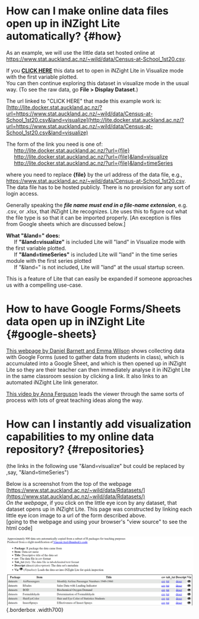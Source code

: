 # How can I make online data files open up in iNZight Lite automatically? {#how}

As an example, we will use the little data set hosted online at https://www.stat.auckland.ac.nz/~wild/data/Census-at-School_1st20.csv.

If you [**CLICK HERE**](http://lite.docker.stat.auckland.ac.nz/?url=https://www.stat.auckland.ac.nz/~wild/data/Census-at-School_1st20.csv&land=visualize) this data set to open in iNZight Lite in Visualize mode with the first variable plotted.<br>
You can then continue exploring this dataset in visualize mode in the usual way. (To see the raw data, go **File > Display Dataset**.)

The url linked to "CLICK HERE" that made this example work is:<br>
[http://lite.docker.stat.auckland.ac.nz/?url=https://www.stat.auckland.ac.nz/~wild/data/Census-at-School_1st20.csv&land=visualize](http://lite.docker.stat.auckland.ac.nz/?url=https://www.stat.auckland.ac.nz/~wild/data/Census-at-School_1st20.csv&land=visualize)

The form of the link you need is one of:<br>
&emsp;&ensp;http://lite.docker.stat.auckland.ac.nz/?url={file} <br>
&emsp;&ensp;http://lite.docker.stat.auckland.ac.nz/?url={file}&land=visualize <br>
&emsp;&ensp;http://lite.docker.stat.auckland.ac.nz/?url={file}&land=timeSeries <br>

where you need to replace **{file}** by the url address of the data file, e.g., https://www.stat.auckland.ac.nz/~wild/data/Census-at-School_1st20.csv. The data file has to be hosted publicly. There is no provision for any sort of login access.

Generally speaking the **_file name must end in a file-name extension_**, e.g. .csv, or .xlsx, that iNZight Lite recognizes. Lite uses this to figure out what the file type is so that it can be imported properly. [An exception is files from Google sheets which are discussed below.]

**What "&land=" does:**<br>
&emsp;&ensp;If **"&land=visualize"** is included Lite will "land" in Visualize mode with the first variable plotted.<br>
&emsp;&ensp;If **"&land=timeSeries"** is included Lite will "land" in the time series module with the first series plotted<br>
&emsp;&ensp;If "&land=" is not included, Lite will "land" at the usual startup screen.

This is a feature of Lite that can easily be expanded if someone approaches us with a compelling use-case.

# How to have Google Forms/Sheets data open up in iNZight Lite {#google-sheets}

[This webpage by Daniel Barnett and Emma Wilson](https://daniel-barnett.github.io/stats_teachers_day_2019/google_forms_tutorial.html) shows collecting data with Google Forms (used to gather data from students in class), which is accumulated into a Google Sheet, and which is then opened up in iNZight Lite so they are their teacher can then immediately analyse it in iNZight Lite in the same classroom session by clicking a link. It also links to an automated iNZight Lite link generator.

[This video by Anna Ferguson](https://www.youtube.com/watch?v=xyrUpBfAJVQ) leads the viewer through the same sorts of process with lots of great teaching ideas along the way.

# How can I instantly add visualization capabilities to my online data repository? {#repositories}

(the links in the following use "&land=visualize" but could be replaced by ,say, "&land=timeSeries")

Below is a screenshot from the top of the webpage [https://www.stat.auckland.ac.nz/~wild/data/Rdatasets/](https://www.stat.auckland.ac.nz/~wild/data/Rdatasets/) <br>
_On the webpage_, if you click on the little eye icon by any dataset, that dataset opens up in iNZight Lite. This page was constructed by linking each little eye icon image to a url of the form described above.<br>
[going to the webpage and using your browser's "view source" to see the html code]<br>

![Convert to Date-time Menu](../img/Rdata-screenshot.png){.borderbox .width700}
